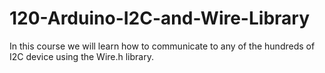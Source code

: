 120-Arduino-I2C-and-Wire-Library
================================

In this course we will learn how to communicate to any of the hundreds of I2C device using the Wire.h library. 

